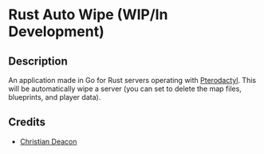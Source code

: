 # Rust Auto Wipe (WIP/In Development)
## Description
An application made in Go for Rust servers operating with [Pterodactyl](https://pterodactyl.io/). This will be automatically wipe a server (you can set to delete the map files, blueprints, and player data).

## Credits
* [Christian Deacon](https://github.com/gamemann)